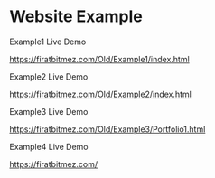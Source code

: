 # Website Example


Example1 Live Demo

https://firatbitmez.com/Old/Example1/index.html

Example2 Live Demo


https://firatbitmez.com/Old/Example2/index.html


Example3 Live Demo

https://firatbitmez.com/Old/Example3/Portfolio1.html

Example4 Live Demo

https://firatbitmez.com/
